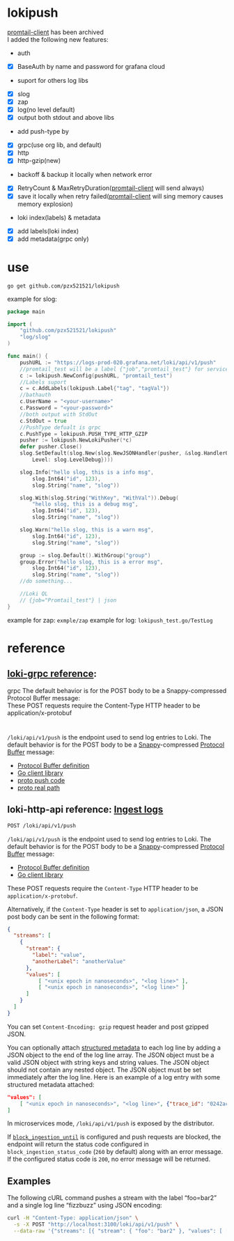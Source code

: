 # lokipush
[promtail-client](https://github.com/afiskon/promtail-client) has been archived  
I added the following new features:
+ auth
- [x] BaseAuth by name and password for grafana cloud
+ suport for others log libs
- [x] slog 
- [x] zap
- [x] log(no level default)
- [x] output both stdout and above libs
+ add push-type by
- [x] grpc(use org lib, and default)
- [x] http
- [x] http-gzip(new)
+ backoff & backup it locally when network error
- [x] RetryCount & MaxRetryDuration([promtail-client](https://github.com/afiskon/promtail-client) will send always)
- [x] save it locally when retry failed([promtail-client](https://github.com/afiskon/promtail-client) will sing memory causes memory explosion)
+ loki index(labels) & metadata
- [x] add labels(loki index)
- [x] add metadata(grpc only)
# use
```shell
go get github.com/pzx521521/lokipush
```
example for slog:
```go
package main

import (
	"github.com/pzx521521/lokipush"
	"log/slog"
)

func main() {
	pushURL := "https://logs-prod-020.grafana.net/loki/api/v1/push"
	//promtail_test will be a label {"job","promtail_test"} for service_name detect
	c := lokipush.NewConfig(pushURL, "promtail_test")
	//Labels suport
	c = c.AddLabels(lokipush.Label{"tag", "tagVal"})
	//bathauth
	c.UserName = "<your-username>"
	c.Password = "<your-password>"
	//both output with StdOut
	c.StdOut = true
	//PushType defualt is grpc
	c.PushType = lokipush.PUSH_TYPE_HTTP_GZIP
	pusher := lokipush.NewLokiPusher(*c)
	defer pusher.Close()
	slog.SetDefault(slog.New(slog.NewJSONHandler(pusher, &slog.HandlerOptions{
		Level: slog.LevelDebug})))

	slog.Info("hello slog, this is a info msg",
		slog.Int64("id", 123),
		slog.String("name", "slog"))

	slog.With(slog.String("WithKey", "WithVal")).Debug(
		"hello slog, this is a debug msg",
		slog.Int64("id", 123),
		slog.String("name", "slog"))

	slog.Warn("hello slog, this is a warn msg",
		slog.Int64("id", 123),
		slog.String("name", "slog"))

	group := slog.Default().WithGroup("group")
	group.Error("hello slog, this is a error msg",
		slog.Int64("id", 123),
		slog.String("name", "slog"))
	//do something...

	//Loki QL
	// {job="Promtail_test"} | json
}


```
example for zap:
`exmple/zap`
example for log:
`lokipush_test.go/TestLog`

# reference
## [loki-grpc reference](https://grafana.com/docs/loki/latest/reference/loki-http-api/#ingest-logs): 
grpc The default behavior is for the POST body to be a Snappy-compressed Protocol Buffer message:  
These POST requests require the Content-Type HTTP header to be application/x-protobuf
# 
`/loki/api/v1/push` is the endpoint used to send log entries to Loki. The default behavior is for the POST body to be a [Snappy](https://github.com/google/snappy)-compressed [Protocol Buffer](https://github.com/protocolbuffers/protobuf) message:

- [Protocol Buffer definition](https://github.com/grafana/loki/blob/main/pkg/logproto/logproto.proto)
- [Go client library](https://github.com/grafana/loki/blob/main/clients/pkg/promtail/client/client.go)
- [proto push code](https://github.com/grafana/loki/blob/2de6e16e19f1f011fc8b52f493a298ad750e8c64/pkg/pattern/aggregation/push.go#L193)
- [proto real path](https://github.com/grafana/loki/blob/2de6e16e19f1f011fc8b52f493a298ad750e8c64/pkg/push/push.proto)

## loki-http-api reference: [Ingest logs](https://grafana.com/docs/loki/latest/reference/loki-http-api/#ingest-logs)

```bash
POST /loki/api/v1/push
```

`/loki/api/v1/push` is the endpoint used to send log entries to Loki. The default behavior is for the POST body to be a [Snappy](https://github.com/google/snappy)-compressed [Protocol Buffer](https://github.com/protocolbuffers/protobuf) message:

- [Protocol Buffer definition](https://github.com/grafana/loki/blob/main/pkg/logproto/logproto.proto)
- [Go client library](https://github.com/grafana/loki/blob/main/clients/pkg/promtail/client/client.go)

These POST requests require the `Content-Type` HTTP header to be `application/x-protobuf`.

Alternatively, if the `Content-Type` header is set to `application/json`, a JSON post body can be sent in the following format:

```json
{
  "streams": [
    {
      "stream": {
        "label": "value",
        "anotherLabel": "anotherValue"
      },
      "values": [
          [ "<unix epoch in nanoseconds>", "<log line>" ],
          [ "<unix epoch in nanoseconds>", "<log line>" ]
      ]
    }
  ]
}
```

You can set `Content-Encoding: gzip` request header and post gzipped JSON.

You can optionally attach [structured metadata](https://grafana.com/docs/loki/latest/get-started/labels/structured-metadata/) to each log line by adding a JSON object to the end of the log line array. The JSON object must be a valid JSON object with string keys and string values. The JSON object should not contain any nested object. The JSON object must be set immediately after the log line. Here is an example of a log entry with some structured metadata attached:


```json
"values": [
    [ "<unix epoch in nanoseconds>", "<log line>", {"trace_id": "0242ac120002", "user_id": "superUser123"}]
]
```

In microservices mode, `/loki/api/v1/push` is exposed by the distributor.

If [`block_ingestion_until`](https://grafana.com/docs/loki/latest/configuration/#limits_config) is configured and push requests are blocked, the endpoint will return the status code configured in `block_ingestion_status_code` (`260` by default) along with an error message. If the configured status code is `200`, no error message will be returned.

## Examples

The following cURL command pushes a stream with the label “foo=bar2” and a single log line “fizzbuzz” using JSON encoding:

```bash
curl -H "Content-Type: application/json" \
  -s -X POST "http://localhost:3100/loki/api/v1/push" \
  --data-raw '{"streams": [{ "stream": { "foo": "bar2" }, "values": [ [ "1570818238000000000", "fizzbuzz" ] ] }]}'
```